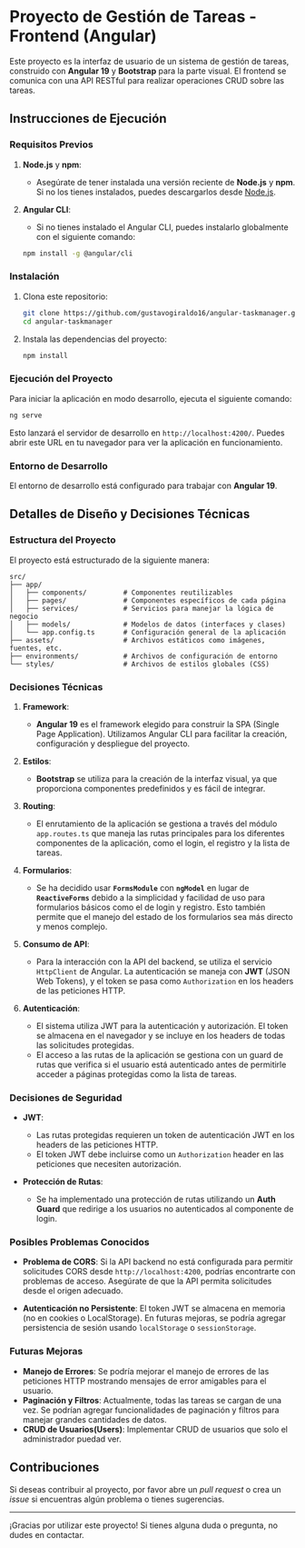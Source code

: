 
# Proyecto de Gestión de Tareas - Frontend (Angular)

Este proyecto es la interfaz de usuario de un sistema de gestión de tareas, construido con **Angular 19** y **Bootstrap** para la parte visual. El frontend se comunica con una API RESTful para realizar operaciones CRUD sobre las tareas.

## Instrucciones de Ejecución

### Requisitos Previos

1. **Node.js** y **npm**:
   - Asegúrate de tener instalada una versión reciente de **Node.js** y **npm**. Si no los tienes instalados, puedes descargarlos desde [Node.js](https://nodejs.org/).

2. **Angular CLI**:
   - Si no tienes instalado el Angular CLI, puedes instalarlo globalmente con el siguiente comando:

   ```bash
   npm install -g @angular/cli
   ```

### Instalación

1. Clona este repositorio:

   ```bash
   git clone https://github.com/gustavogiraldo16/angular-taskmanager.git
   cd angular-taskmanager
   ```

2. Instala las dependencias del proyecto:

   ```bash
   npm install
   ```

### Ejecución del Proyecto

Para iniciar la aplicación en modo desarrollo, ejecuta el siguiente comando:

```bash
ng serve
```

Esto lanzará el servidor de desarrollo en `http://localhost:4200/`. Puedes abrir este URL en tu navegador para ver la aplicación en funcionamiento.

### Entorno de Desarrollo

El entorno de desarrollo está configurado para trabajar con **Angular 19**.

## Detalles de Diseño y Decisiones Técnicas

### Estructura del Proyecto

El proyecto está estructurado de la siguiente manera:

```
src/
├── app/
│   ├── components/         # Componentes reutilizables
│   ├── pages/              # Componentes específicos de cada página
│   ├── services/           # Servicios para manejar la lógica de negocio
│   ├── models/             # Modelos de datos (interfaces y clases)
│   └── app.config.ts       # Configuración general de la aplicación
├── assets/                 # Archivos estáticos como imágenes, fuentes, etc.
├── environments/           # Archivos de configuración de entorno
└── styles/                 # Archivos de estilos globales (CSS)
```

### Decisiones Técnicas

1. **Framework**:
   - **Angular 19** es el framework elegido para construir la SPA (Single Page Application). Utilizamos Angular CLI para facilitar la creación, configuración y despliegue del proyecto.
   
2. **Estilos**:
   - **Bootstrap** se utiliza para la creación de la interfaz visual, ya que proporciona componentes predefinidos y es fácil de integrar.

3. **Routing**:
   - El enrutamiento de la aplicación se gestiona a través del módulo `app.routes.ts` que maneja las rutas principales para los diferentes componentes de la aplicación, como el login, el registro y la lista de tareas.

4. **Formularios**:
   - Se ha decidido usar **`FormsModule`** con **`ngModel`** en lugar de **`ReactiveForms`** debido a la simplicidad y facilidad de uso para formularios básicos como el de login y registro. Esto también permite que el manejo del estado de los formularios sea más directo y menos complejo.

5. **Consumo de API**:
   - Para la interacción con la API del backend, se utiliza el servicio `HttpClient` de Angular. La autenticación se maneja con **JWT** (JSON Web Tokens), y el token se pasa como `Authorization` en los headers de las peticiones HTTP.

6. **Autenticación**:
   - El sistema utiliza JWT para la autenticación y autorización. El token se almacena en el navegador y se incluye en los headers de todas las solicitudes protegidas.
   - El acceso a las rutas de la aplicación se gestiona con un guard de rutas que verifica si el usuario está autenticado antes de permitirle acceder a páginas protegidas como la lista de tareas.

### Decisiones de Seguridad

- **JWT**:
   - Las rutas protegidas requieren un token de autenticación JWT en los headers de las peticiones HTTP.
   - El token JWT debe incluirse como un `Authorization` header en las peticiones que necesiten autorización.

- **Protección de Rutas**:
   - Se ha implementado una protección de rutas utilizando un **Auth Guard** que redirige a los usuarios no autenticados al componente de login.

### Posibles Problemas Conocidos

- **Problema de CORS**: Si la API backend no está configurada para permitir solicitudes CORS desde `http://localhost:4200`, podrías encontrarte con problemas de acceso. Asegúrate de que la API permita solicitudes desde el origen adecuado.

- **Autenticación no Persistente**: El token JWT se almacena en memoria (no en cookies o LocalStorage). En futuras mejoras, se podría agregar persistencia de sesión usando `localStorage` o `sessionStorage`.

### Futuras Mejoras

- **Manejo de Errores**: Se podría mejorar el manejo de errores de las peticiones HTTP mostrando mensajes de error amigables para el usuario.
- **Paginación y Filtros**: Actualmente, todas las tareas se cargan de una vez. Se podrían agregar funcionalidades de paginación y filtros para manejar grandes cantidades de datos.
- **CRUD de Usuarios(Users)**: Implementar CRUD de usuarios que solo el administrador puedad ver.

## Contribuciones

Si deseas contribuir al proyecto, por favor abre un *pull request* o crea un *issue* si encuentras algún problema o tienes sugerencias.

---

¡Gracias por utilizar este proyecto! Si tienes alguna duda o pregunta, no dudes en contactar.
